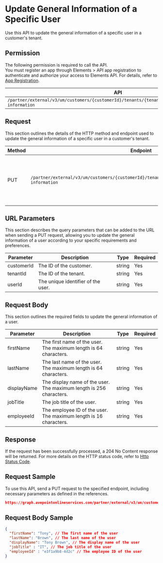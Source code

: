 # Update General Information of a Specific User

Use this API to update the general information of a specific user in a customer's tenant. 

## Permission

The following permission is required to call the API.  
You must register an app through Elements > API app registration to authenticate and authorize your access to Elements API. For details, refer to [App Registration](../../register-app.md).

| API | Permission  |
|-----------|--------|
| `/partner/external/v3/um/customers/{customerId}/tenants/{tenantId}/users/{userId}/general-information`|elements.um.user.readwrite.all|  

## Request

This section outlines the details of the HTTP method and endpoint used to update the general information
of a specific user in a customer's tenant.

| Method | Endpoint | Description |
|-----------|--------|------------|
| PUT | `/partner/external/v3/um/customers/{customerId}/tenants/{tenantId}/users/{userId}/general-information` | Updates the general information of a specific user in a customer's tenant.|

## URL Parameters

This section describes the query parameters that can be added to the URL when sending a PUT request, allowing you to update the general information of a user according to your specific requirements and preferences.

| Parameter | Description | Type | Required |
| --- | --- | --- |---|
| customerId | The ID of the customer. | string | Yes |
| tenantId | The ID of the tenant. | string | Yes |
| userId | The unique identifier of the user. | string | Yes |

## Request Body

This section outlines the required fields to update the general information of a user.

| Parameter | Description | Type | Required |
| --- | --- | --- | --- |
| firstName | The first name of the user. The maximum length is 64 characters. | string | Yes |
| lastName | The last name of the user. The maximum length is 64 characters.| string | Yes |
| displayName |  The display name of the user. The maximum length is 256 characters.| string | Yes |
| jobTitle | The job title of the user. | string | Yes |
| employeeId |The employee ID of the user. The maximum length is 16 characters.| string | Yes |

## Response

If the request has been successfully processed, a 204 No Content response will be returned. For more details on the HTTP status code, refer to [Http Status Code](../../Use-AvePoint-Graph-API.md#http-status-code).

## Request Sample

To use this API, send a PUT request to the specified endpoint, including necessary parameters as defined in the references. 

```json
https://graph.avepointonlineservices.com/partner/external/v3/um/customers/966f35cc-****-86a8-****-25cdbcf82a07/tenants/0c7715b3-****-35c6-****-f3634dcfacec/users/7c18fd6f-****-98v3-****-5725fa9edc3f/general-information
```
## Request Body Sample

```json
{
  "firstName": "Tony", // The first name of the user
  "lastName": "Brown", // The last name of the user
  "displayName": "Tony Brown", // The display name of the user
  "jobTitle" : "IT", // The job title of the user
  "employeeId" : "e3f1a9b8-4d2c" // The employee ID of the user
}
```